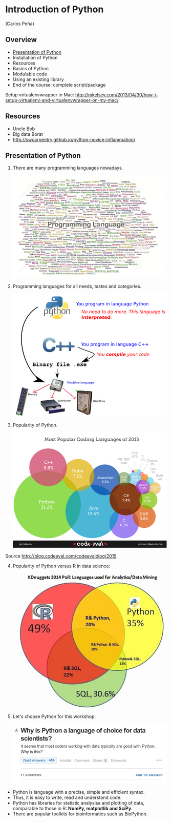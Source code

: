 # Introduction of Python

(Carlos Peña)

## Overview
* [Presentation of Python](#presentation-of-python)
* Installation of Python
* Resources
* Basics of Python
* Modulable code
* Using an existing library
* End of the course: complete script/package


Setup virtualenvwrapper in Mac:
    http://mkelsey.com/2013/04/30/how-i-setup-virtualenv-and-virtualenvwrapper-on-my-mac/
    
## Resources
* Uncle Bob
* Big data Borat
* http://swcarpentry.github.io/python-novice-inflammation/

## Presentation of Python
1. There are many programming languages nowadays.

   ![Too many indeed](img/programming_languages.png)

2. Programming languages for all needs, tastes and categories.

   ![Compiled versus interpreted languages](img/compiled_vs_interpreted.png)

3. Popularity of Python.

    ![Python wins](img/popularity_python1.png)
    
Source <http://blog.codeeval.com/codeevalblog/2015>

4. Popularity of Python versus R in data science:

    ![Programming languages for data science](img/popularity_python2.png)
    
5. Let's choose Python for this workshop:

    ![Quora](img/choose_python1.png)
    
* Python is language with a precise, simple and efficient syntax.
* Thus, it is easy to write, read and understand code.
* Python has libraries for statistic analysisa and plotting of data,
  comparable to those in R:  **NumPy, matplotlib and SciPy**.
* There are popular toolkits for bioinformatics such as BioPython.
